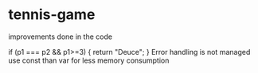 # tennis-game

improvements done in the code

if (p1 === p2 && p1>=3) {
return "Deuce";
}
Error handling is not managed
use const than var for less memory consumption
